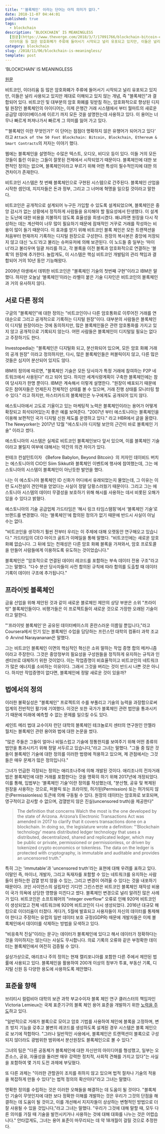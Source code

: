 ```yaml
---
title: "'블록체인' 이라는 단어는 아직 의미가 없다."
date: 2018-11-07 04:44:01
published: true
tags:
  - blockchain
description: ‘BLOCKCHAIN’ IS MEANINGLESS
  [원문](https://www.theverge.com/2018/3/7/17091766/blockchain-bitcoin-ethereum-cryptocurrency-meaning)  비트코인,
  이더리움 등 많은 암호화폐가 주류에 들어서기 시작되고 널리 유포되고 있지만, 이들은 널리 사용되고 있지만 제대로 이...
category: blockchain
slug: /2018/11/06/blockchain-is-meaningless/
template: post
---
```


‘BLOCKCHAIN’ IS MEANINGLESS

[원문](https://www.theverge.com/2018/3/7/17091766/blockchain-bitcoin-ethereum-cryptocurrency-meaning)

비트코인, 이더리움 등 많은 암호화폐가 주류에 들어서기 시작되고 널리 유포되고 있지만, 이들은 널리 사용되고 있지만 제대로 이해되고 있지 않는 개념, 즉 "블록체인"과 결합되어 있다. 비트코인 및 대부분의 암호 화폐를 뒷받침 하는, 암호화적으로 향상된 디지털 원장인 블록체인의 아이디어는, 이제 은행간 거래 시스템에서 부터 월마트의 새로운 공급망 데이터베이스에 이르기 까지 모든 것을 설명한는데 사용하고 있다. 이 용어는 너무나 빠르게 퍼져나가서 빠르게 그 의미를 잃어 가고 있다.

"'블록체인 이란 무엇인가?' 이 단어는 점점더 명확하지 않은 유행어가 되어가고 있다' 라고 `Attack of the 50 Foot Blockchain: Bitcoin, Blockchain, Ethereum & Smart Contracts`의 저자는 이야기 했다.

웹에는 블록체인을 설명하는 수많은 텍스트, 오디오, 비디오 등이 있다. 이들 거의 모든 것들이 틀린 이유는 그들이 잘못된 전제에서 시작되었기 때문이다. 블록체인에 대한 보편적인 정의는 없으며, 블록체인이라고 부르기 위해 어떤 특성이 필수적인지에 대한 의견차이가 존재한다.

비트코인 시스템은 첫 번째 블록체인으로 구현된 시스템으로 간주된다. 블록체인 산업을 시작한 셈인데, 지지자들은 돈과 정부, 그리고 그 너머에 혁명을 일으킬 것이라고 말한다.

비트코인은 공개적으로 설계되어 누구든 가입할 수 있도록 설계되었으며, 블록체인은 중앙 감시가 없는 상황에서 정직하게 사람들을 유지해야 할 필요성에서 탄생했다. 이 설계는 도난에 대한 비용을 지불하지 않도록 효율성을 희생시켰다. 왜냐하면 원장을 다시 작성하는 데는 계산력이 너무 많이 필요하기 때문에 잠재적인 거꾸로 거래를 작성하는 비용이 많이 들기 때문이다. 이 효과를 얻기 위해 비트코인 블록 체인은 모든 트랜잭션을 처음부터 현재까지 기록하는 디지털 원장으로 구성한다. 원장의 복사본은 중앙에 저장되지 않고 대신 ‘노드’라고 불리는 슈퍼유저에 의해 보관된다. 이 노드들 중 일부는 ‘마이너’라고 불리우며 일괄 처리를 하고, 각 블록을 이전 블록과 암호화적으로 연결하는 ‘블록’의 원장에 추가한다. 놀랍게도, 이 시스템은 핵심 비트코인 개발팀의 관리 책임과 결합되어 거의 10년 동안 기능해왔다.

2009년 야생에서 데뷔한 비트코인은 "블록체인 기술의 첫번째 구현"이라고 IBM은 말했다. 하지만 오늘날 ‘블록체인’이라는 라벨이 붙은 기술 디자인은 비트코인의 블록체인과 거의 유사하지 않다.

## 서로 다른 정의

구글의 "블록체인"에 대한 정의는 "비트코인이나 다른 암호통화로 이루어진 거래를 연대순으로 그리고 공개적으로 기록하는 디지털 원장"이다. 대부분의 사람들은 블록체인이 디지털 원장이라는 것에 동의하지만, 많은 블록체인들은 관련 암호통화를 가지고 있지 않고 공개적으로 기록되지 않는다. 어떤 사람들은 블록체인이 디지털일 필요는 없다고 주장하기도 한다.

Investopedia는 "블록체인은 디지털화 되고, 분산화되어 있으며, 모든 암호 화폐 거래의 공개 원장" 이라고 정의하지만, 다시, 많은 블록체인들은 퍼블릭이지 않고, 다른 많은 것들은 심지어 분산되어 있지도 않다.

IBM의 정의에 따르면, "블록체인 기술은 모든 당사자가 특정 거래에 참여하는 P2P 네트워크에서 사용된다" 라고 되어 있다. 하지만 세계식량계획이 구축한 블록체인에는 참여 당사자가 한명 뿐이다. IBM은 계속해서 이렇게 설명한다. "원장이 배포되기 때문에 모든 참여자들은 언제든지 전체적인 상태를 볼 수 있으며, 거래 진행 상태를 모니터링 할 수 있다." 라고 하지만, 마스터카드의 블록체인은 누구에게도 공개되어 있지 않다.

에스토니아에서 고도로 기울이고 있는 마케팅적 노력은 블록체인이라는 용어가 어떻게 확장되고 희석되어있는지 좋은 예를 보여준다. "2007년 부터 에스토니아는 블록체인을 이용해 보편적인 국가 디지털 신원 제도를 운영하고 있다." 라고 HBR에서 글을 올렸다. The Newyorker는 2017년 12월 "에스토니아 디지털 보안의 근간이 바로 블록체인 기술" 이라고 썼다.

에스토니아의 시스템은 실제로 비트코인 블록체인보다 앞서 있으며, 이를 블록체인 기술이라고 불릴지 여부에 대해서는 약간의 의견 차이가 있다.

핀테크 컨설턴트이자 《Before Babylon, Beyond Bitcoin》의 저자인 데이비드 버치는 에스토니아의 CIO인 Siim Sikkut와 블록체인 이벤트에 행사에 참여했는데, 그는 에스토니아의 시스템이 블록체인이 아닌듯한 발언을 했다.

나는 이 에스토니아 블록체인 ID 신화가 어디에서 유래되었는지 물었는데, 그 이유는 이런 도시전설이 견인력을 얻었다는 사실이 정말 당황스러웠기 때문이다. 그리고 그는 에스토니아 시스템의 데이터 무결성을 보호하기 위해 해시를 사용하는 데서 비롯된 오해가 있을 수 있다고 밝혔다.

에스토니아의 기술 공급업체 가드타임은 ‘해시 링크 타임스탬핑’에서 ‘블록체인 기술’로 브랜드를 변경했다. 이는 ‘블록체인’에 합의된 정의가 없기 때문에 반드시 사실이 아닐 수는 없다.

"비트코인을 생각하기 훨씬 전부터 우리는 이 주제에 대해 오랫동안 연구해오고 있습니다." 가드타임의 CEO 마이크 골트가 이메일을 통해 말했다. "비트코인에는 새로운 암호화폐 없습니다. 그 뒤에 있는 천재성은 다른 암호 화폐 블록을 가져와서, 암호 프로토콜을 만들어 사람들에게 이용하도록 유도하는 것이었습니다."

블록체인은 "암호적으로 연결된 데이터 레코드를 포함하는 부속 데이터 전용 구조"라고 그는 말했다. "다수 분산 당사자들이 사전 합의된 규칙에 따라 합의를 도출할 때 데이터 기록이 데이터 구조에 추가됩니다."

## 프라이빗 블록체인

금융 산업을 위해 제안된 것과 같이 새로운 블로체인 제안의 상당 부분은 소위 "프라이빗" 블록체인들이다. 비평가들은 이 프로젝트들이 새로운 것으로 가장한 오래된 기술이라고 말한다.

"'프라이빗 블록체인'은 공유된 데이터베이스의 혼란스러운 이름일 뿐입니다,"라고 Coursera에서 인기 있는 블록체인 수업을 담당하는 프린스턴 대학의 컴퓨터 과학 조교수 Arvind Narayananan은 말했다.

그는 비트코인 블록체인 이면의 핵심적인 혁신은 소위 말하는 작업 증명 합의 메커니즘이라고 주장한다. 그것은 중앙정부의 필요성을 구성원들을 정직하게 유지하는 규칙과 인센티브로 대체하기 위한 것이었다. 이는 작업증명이 비효율적이고 비트코인의 네트워크가 많은 에너지를 소비하는 이유이다. 그래서 그것을 버리는 것이 반드시 나쁜 것은 아니다. 하지만 작업증명이 없다면, 블록체인에 정말 새로운 것이 있을까?

## 법에서의 정의

이러한 불확실성은 "블록체인" 프로젝트의 수를 부풀리고 기술의 능력을 과장함으로써 업계의 전반적인 활기에 기여했다. 이것은 또한 국가가 블록체인 관련 법안을 통과시키기 때문에 미래에 예측할 수 없는 문제를 일으킬 수도 있다.

세인트 메리 법대 교수이자 런던 대학의 블록체인 테크놀로지 센터의 연구원인 안젤라 월치는 블록체인 관련 용어와 법에 대한 논문을 썼다.

"많은 주들은 그들이 얼마나 비밀스럽고 기술에 정통한지를 보여주기 위해 어떤 종류의 법안을 통과시키기 위해 정말 서두르고 있습니다,"라고 그녀는 말했다. "그들 중 많은 것들이 블록체인 기술에 대한 정의를 이러한 법령에 적용하고 있으며, 제 관점에서는 그것들은 매우 문제가 많은 정의입니다."

그녀가 언급한 걱정되는 정의는 애리조나주에 의해 개발된 것이다. 애리조나의 전자거래법은 블록체인에 대한 거래를 포함한다는 것을 명확히 하기 위해 2017년에 개정되었다. 이를 통해, 입법부는 '블록체인 기술'이란 정의를 작성했는데, "분산형, 공유 및 복제된 원장을 사용하는 것으로, 퍼블릭 또는 프라이빗, 허가된(Permission) 또는 허가되지 않은(Permissionless) 토큰에 의해 구동될 수 있다. 원장의 데이터는 암호화로 보호되며, 영구적이고 감사할 수 없으며, 검열받지 않은 진실(uncensored truth)을 제공한다"

> The definition that concerns Walch the most is the one developed by the state of Arizona. Arizona’s Electronic Transactions Act was amended in 2017 to clarify that it covers transactions done on a blockchain. In doing so, the legislature wrote a definition: "‘Blockchain technology’ means distributed ledger technology that uses a distributed, decentralized, shared and replicated ledger, which may be public or private, permissioned or permissionless, or driven by tokenized crypto economics or tokenless. The data on the ledger is protected with cryptography, is immutable and auditable and provides an uncensored truth."

특히 그는 'immutable'과 'uncensored truth'라는 표현에 대해 우려를 표하고 있다. 이말인 즉, 마이너, 개발자, 그리고 독재자를 포함할 수 있는 네트워크를 유지하는 사람들이 원하는한 검열 받지 않을 수 있는, 그리고 변경이 어려울 수 있다는 것을 내포하기 때문이다. 코인 사이언스의 설립자인 기디언 그린스펀은 비트코인 블록체인 재작성 비용이 국가 의욕에 상당한 영향을 미친다고 썼다. 블록체인 변경으로 널리 알려진 많은 사례가 있다. 비트코인은 소프트웨어의 "integer overflow" 오류로 인해 920억 비트코인이 생성되었고 전체 네트워크에 920억 비트코인이 다시 생성되었다. 2016년 대규모 해킹으로 이더리움이 터졌다. 게다가, 5월에 발효되고 사용자들이 자신의 데이터를 통제해야 한다고 주장하는 유럽의 일반 데이터 보호 규정(GDPR) 때문에 개발자들은 이제 블록체인에서 데이터를 삭제하는 방법을 모색하고 있다.

"비응축적 진실"이라는 문구는 데이터가 블록체인에 있다고 해서 데이터가 정확하다는 것을 의미하지는 않는다는 사실도 무시합니다. 의료 기록의 오류와 같은 부정확한 데이터는 블록체인에서 여전히 검증될 수 있다.

설상가상으로, 애리조나 주의 정의는 현재 캘리포니아를 포함한 다른 주에서 제안된 법률에 사용되고 있다. 블록체인을 활용하여 200개 이상의 정부가 투표, 부동산 기록, 디지털 신원 등 다양한 용도에 사용하도록 제안했다.

## 표준을 향해

브리티시 컬럼비아 대학의 보관 과학 부교수이자 블록 체인 연구 클러스터의 책임자인 Victoria Lemieux는 국제 표준기구의 블록 체인 용어 표준을 개발하기 위한 [노력을 주도](https://www.iso.org/committee/6266604.html)하고 있다.

"일반적으로 거래가 블록으로 모이고 암호 기법를 사용하여 체인에 블록을 고정하며, 변조 방지 기능을 갖추고 불변의 레코드를 생성하도록 설계된 경우 시스템은 블록 체인으로 보기에 적합하다. "그러나 일반적인 사용에서, 블록체인은 트랜잭션이 블록으로 구성되지 않더라도 광범위한 범위에서 분산원장도 블록체인으로 볼 수 있다."

그녀의 팀은 "다른 공동체가 블록체인에 대한 자신만의 아이디어를 형성했고, 일부는 오픈소스, 공유, 자율성을 둘러싼 매우 강력한 정치적, 사회적 견해를 가지고 있다"는 사실을 포함하여 몇 가지 도전 과제에 부딪혔다.

또 다른 과제는 "이러한 관할권이 조치를 취하지 않고 있으며 법적 절차나 기술의 적용을 복잡하게 만들 수 있다"는 법적 정의의 확산이다"라고 그녀는 말했다.

명확한 정의를 수립하는 것은 이러한 오해들을 해결하는 데 도움이 될 것이다. "블록체인 기술이 무엇인지에 대한 보다 정확한 이해를 개발하는 것은 우리가 그것의 단점을 해결하는 데 도움이 될 것이고, 이를 개선해서 지지자들이 상상하는 변형적인 방법으로 더 잘 사용될 수 있을 것입니다,"라고 그녀는 말했다. "우리가 그것에 대해 말할 때, 모두 다른 의미를 가질 때 기술을 발전시키거나 사용하는 것에 대해 대화를 나누는 것은 어렵습니다." 안타깝게도, 그녀는 용어 표준이 마무리되는 데 약 18개월이 걸릴 것으로 추정한다.
